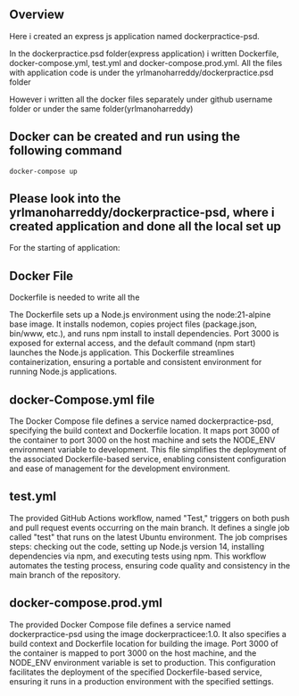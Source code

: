 ## Overview

Here i created an express js application named dockerpractice-psd.

In the dockerpractice.psd folder(express application) i written Dockerfile, docker-compose.yml, test.yml and docker-compose.prod.yml. All the files with application code is under the yrlmanoharreddy/dockerpractice.psd folder

However i written all the docker files separately under github username folder or under the same folder(yrlmanoharreddy)

## Docker can be created and run using the following command
    docker-compose up

## Please look into the yrlmanoharreddy/dockerpractice-psd, where i created application and done all the local set up 
For the starting of application:
 ## Docker File

Dockerfile is needed to write all the 

The Dockerfile sets up a Node.js environment using the node:21-alpine base image. It installs nodemon, copies project files (package.json, bin/www, etc.), and runs npm install to install dependencies. Port 3000 is exposed for external access, and the default command (npm start) launches the Node.js application. This Dockerfile streamlines containerization, ensuring a portable and consistent environment for running Node.js applications.

## docker-Compose.yml file

The Docker Compose file defines a service named dockerpractice-psd, specifying the build context and Dockerfile location. It maps port 3000 of the container to port 3000 on the host machine and sets the NODE_ENV environment variable to development. This file simplifies the deployment of the associated Dockerfile-based service, enabling consistent configuration and ease of management for the development environment.

## test.yml
The provided GitHub Actions workflow, named "Test," triggers on both push and pull request events occurring on the main branch. It defines a single job called "test" that runs on the latest Ubuntu environment. The job comprises steps: checking out the code, setting up Node.js version 14, installing dependencies via npm, and executing tests using npm. This workflow automates the testing process, ensuring code quality and consistency in the main branch of the repository.

## docker-compose.prod.yml
The provided Docker Compose file defines a service named dockerpractice-psd using the image dockerpracticee:1.0. It also specifies a build context and Dockerfile location for building the image. Port 3000 of the container is mapped to port 3000 on the host machine, and the NODE_ENV environment variable is set to production. This configuration facilitates the deployment of the specified Dockerfile-based service, ensuring it runs in a production environment with the specified settings.